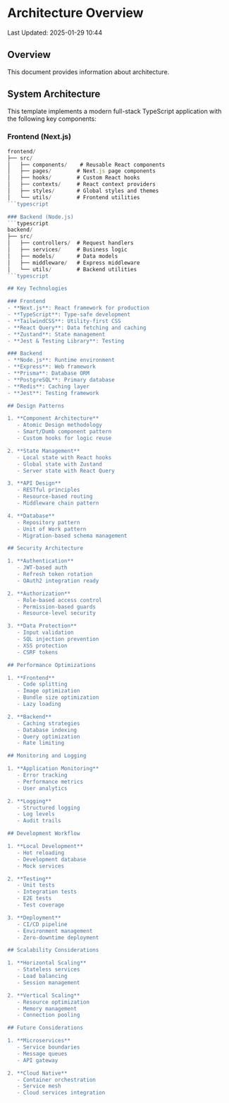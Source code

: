 # Architecture Overview

Last Updated: 2025-01-29 10:44


## Overview

This document provides information about architecture.


## System Architecture

This template implements a modern full-stack TypeScript application with the following key components:

### Frontend (Next.js)
```typescript
frontend/
├── src/
│   ├── components/    # Reusable React components
│   ├── pages/        # Next.js page components
│   ├── hooks/        # Custom React hooks
│   ├── contexts/     # React context providers
│   ├── styles/       # Global styles and themes
│   └── utils/        # Frontend utilities
```typescript

### Backend (Node.js)
```typescript
backend/
├── src/
│   ├── controllers/  # Request handlers
│   ├── services/     # Business logic
│   ├── models/       # Data models
│   ├── middleware/   # Express middleware
│   └── utils/        # Backend utilities
```typescript

## Key Technologies

### Frontend
- **Next.js**: React framework for production
- **TypeScript**: Type-safe development
- **TailwindCSS**: Utility-first CSS
- **React Query**: Data fetching and caching
- **Zustand**: State management
- **Jest & Testing Library**: Testing

### Backend
- **Node.js**: Runtime environment
- **Express**: Web framework
- **Prisma**: Database ORM
- **PostgreSQL**: Primary database
- **Redis**: Caching layer
- **Jest**: Testing framework

## Design Patterns

1. **Component Architecture**
   - Atomic Design methodology
   - Smart/Dumb component pattern
   - Custom hooks for logic reuse

2. **State Management**
   - Local state with React hooks
   - Global state with Zustand
   - Server state with React Query

3. **API Design**
   - RESTful principles
   - Resource-based routing
   - Middleware chain pattern

4. **Database**
   - Repository pattern
   - Unit of Work pattern
   - Migration-based schema management

## Security Architecture

1. **Authentication**
   - JWT-based auth
   - Refresh token rotation
   - OAuth2 integration ready

2. **Authorization**
   - Role-based access control
   - Permission-based guards
   - Resource-level security

3. **Data Protection**
   - Input validation
   - SQL injection prevention
   - XSS protection
   - CSRF tokens

## Performance Optimizations

1. **Frontend**
   - Code splitting
   - Image optimization
   - Bundle size optimization
   - Lazy loading

2. **Backend**
   - Caching strategies
   - Database indexing
   - Query optimization
   - Rate limiting

## Monitoring and Logging

1. **Application Monitoring**
   - Error tracking
   - Performance metrics
   - User analytics

2. **Logging**
   - Structured logging
   - Log levels
   - Audit trails

## Development Workflow

1. **Local Development**
   - Hot reloading
   - Development database
   - Mock services

2. **Testing**
   - Unit tests
   - Integration tests
   - E2E tests
   - Test coverage

3. **Deployment**
   - CI/CD pipeline
   - Environment management
   - Zero-downtime deployment

## Scalability Considerations

1. **Horizontal Scaling**
   - Stateless services
   - Load balancing
   - Session management

2. **Vertical Scaling**
   - Resource optimization
   - Memory management
   - Connection pooling

## Future Considerations

1. **Microservices**
   - Service boundaries
   - Message queues
   - API gateway

2. **Cloud Native**
   - Container orchestration
   - Service mesh
   - Cloud services integration 